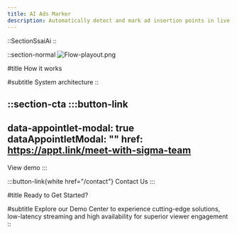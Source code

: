 ```yaml
---
title: AI Ads Marker
description: Automatically detect and mark ad insertion points in live or on-demand content, ensuring seamless and precise ad placements
---
```


::SectionSsaiAi
::

::section-normal
![Flow-playout.png](/flow-playout.png)

#title
How it works

#subtitle
System architecture
::


::section-cta
  :::button-link
  ---
  data-appointlet-modal: true
  dataAppointletModal: ""
  href: https://appt.link/meet-with-sigma-team
  ---
  View demo
  :::

  :::button-link{white href="/contact"}
  Contact Us
  :::

#title
Ready to Get Started?

#subtitle
Explore our Demo Center to experience cutting-edge solutions, low-latency streaming and high availability for superior viewer engagement
::
